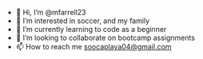 - 👋 Hi, I’m @mfarrell23
- 👀 I’m interested in soccer, and my family
- 🌱 I’m currently learning to code as a beginner
- 💞️ I’m looking to collaborate on bootcamp assignments
- 📫 How to reach me soocaplaya04@gmail.com

<!---
mfarrell23/mfarrell23 is a ✨ special ✨ repository because its `README.md` (this file) appears on your GitHub profile.
You can click the Preview link to take a look at your changes.
--->
